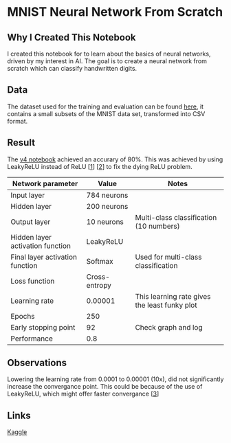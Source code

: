 # MNIST Neural Network From Scratch 

## Why I Created This Notebook
I created this notebook for to learn about the basics of neural networks, driven by my interest in AI. The goal is to create a neural network from scratch which can classify handwritten digits. 

## Data
The dataset used for the training and evaluation can be found [here](/mnist_dataset/), it contains a small subsets of the MNIST data set, transformed into CSV format.

## Result
The [v4 notebook](/nn_from_scratch_v4.ipynb) achieved an accurary of 80%. This was achieved by using LeakyReLU instead of ReLU [[1](https://cs231n.github.io/neural-networks-1/#actfun)] [[2](https://pytorch.org/docs/stable/generated/torch.nn.LeakyReLU.html)] to fix the dying ReLU problem. 

| Network parameter    | Value     | Notes     |
|----------------------|-----------|-----------|
| Input layer          | 784 neurons |  |
| Hidden layer         | 200 neurons |  |
| Output layer         | 10 neurons  | Multi-class classification (10 numbers) |
| Hidden layer activation function  | LeakyReLU     |  |
| Final layer activation function | Softmax | Used for multi-class classification |
| Loss function        | Cross-entropy |  |
| Learning rate        | 0.00001      | This learning rate gives the least funky plot |
| Epochs               | 250         |  |
| Early stopping point | 92          | Check graph and log |
| Performance          | 0.8         |  |

## Observations 
Lowering the learning rate from 0.0001 to 0.00001 (10x), did not significantly increase the convergance point. This could be because of the use of LeakyReLU, which might offer faster convergance [[3](https://www.cs.toronto.edu/~fritz/absps/imagenet.pdf)]

## Links
[Kaggle](https://www.kaggle.com/code/konrads098/mnist-neural-network-from-scratch)